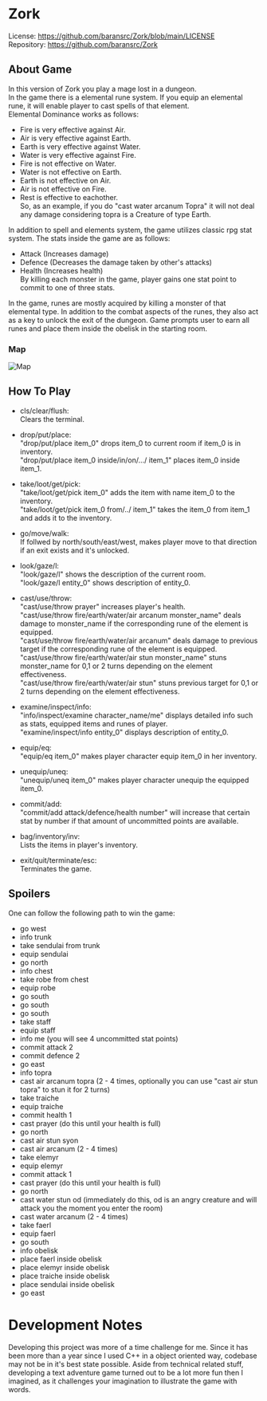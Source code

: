# Zork
License: https://github.com/baransrc/Zork/blob/main/LICENSE <br />
Repository: https://github.com/baransrc/Zork <br />

## About Game
In this version of Zork you play a mage lost in a dungeon.<br />
In the game there is a elemental rune system. If you equip an elemental rune, it will enable player to cast spells of that element.<br />
Elemental Dominance works as follows:<br />
-  Fire is very effective against Air.<br/>
-  Air is very effective against Earth.<br/>
-  Earth is very effective against Water.<br/>
-  Water is very effective against Fire.<br/>
-  Fire is not effective on Water.<br />
-  Water is not effective on Earth.<br />
-  Earth is not effective on Air.<br />
-  Air is not effective on Fire.<br />
-  Rest is effective to eachother.<br />
So, as an example, if you do "cast water arcanum Topra" it will not deal any damage considering topra is a Creature of type Earth.<br />

In addition to spell and elements system, the game utilizes classic rpg stat system. The stats inside the game are as follows: <br />
- Attack (Increases damage)<br />
- Defence (Decreases the damage taken by other's attacks)<br />
- Health (Increases health)<br />
By killing each monster in the game, player gains one stat point to commit to one of three stats.<br />

In the game, runes are mostly acquired by killing a monster of that elemental type. In addition to the combat aspects of the runes, they also act as a key to unlock the exit of the dungeon. Game prompts user to earn all runes and place them inside the obelisk in the starting room.<br />
### Map
![Map](https://user-images.githubusercontent.com/42971567/115863520-3cce1b00-a43e-11eb-8979-3cf024245d73.png)


## How To Play
- cls/clear/flush:<br />
Clears the terminal.<br />

- drop/put/place:<br />
"drop/put/place item_0" drops item_0 to current room if item_0 is in inventory.<br />
"drop/put/place item_0 inside/in/on/.../ item_1" places item_0 inside item_1.<br />

- take/loot/get/pick:<br />
"take/loot/get/pick item_0" adds the item with name item_0 to the inventory.<br />
"take/loot/get/pick item_0 from/../ item_1" takes the item_0 from item_1 and adds it to the inventory.<br />

- go/move/walk:<br />
If follwed by north/south/east/west, makes player move to that direction if an exit exists and it's unlocked.<br />

- look/gaze/l:<br />
"look/gaze/l" shows the description of the current room.<br />
"look/gaze/l entity_0" shows description of entity_0.<br />

- cast/use/throw:<br />
"cast/use/throw prayer" increases player's health.<br />
"cast/use/throw fire/earth/water/air arcanum monster_name" deals damage to monster_name if the corresponding rune of the element is equipped. <br />
"cast/use/throw fire/earth/water/air arcanum" deals damage to previous target if the corresponding rune of the element is equipped. <br />
"cast/use/throw fire/earth/water/air stun monster_name" stuns monster_name for 0,1 or 2 turns depending on the element effectiveness. <br />
"cast/use/throw fire/earth/water/air stun" stuns previous target for 0,1 or 2 turns depending on the element effectiveness. <br />

- examine/inspect/info:<br />
"info/inspect/examine character_name/me" displays detailed info such as stats, equipped items and runes of player.<br />
"examine/inspect/info entity_0" displays description of entity_0.<br />

- equip/eq:<br />
"equip/eq item_0" makes player character equip item_0 in her inventory.<br />

- unequip/uneq:<br />
"unequip/uneq item_0" makes player character unequip the equipped item_0.<br />

- commit/add:<br />
"commit/add attack/defence/health number" will increase that certain stat by number if that amount of uncommitted points are available.<br />

- bag/inventory/inv:<br />
Lists the items in player's inventory.<br />

- exit/quit/terminate/esc:<br />
Terminates the game.<br />

## Spoilers
One can follow the following path to win the game:<br />
- go west
- info trunk
- take sendulai from trunk
- equip sendulai
- go north
- info chest
- take robe from chest
- equip robe
- go south
- go south
- go south
- take staff
- equip staff
- info me (you will see 4 uncommitted stat points)
- commit attack 2
- commit defence 2
- go east
- info topra
- cast air arcanum topra (2 - 4 times, optionally you can use "cast air stun topra" to stun it for 2 turns)
- take traiche
- equip traiche
- commit health 1
- cast prayer (do this until your health is full)
- go north
- cast air stun syon
- cast air arcanum (2 - 4 times)
- take elemyr
- equip elemyr
- commit attack 1
- cast prayer (do this until your health is full)
- go north
- cast water stun od (immediately do this, od is an angry creature and will attack you the moment you enter the room)
- cast water arcanum (2 - 4 times)
- take faerl
- equip faerl
- go south
- info obelisk
- place faerl inside obelisk
- place elemyr inside obelisk
- place traiche inside obelisk
- place sendulai inside obelisk
- go east

# Development Notes
Developing this project was more of a time challenge for me. Since it has been more than a year since I used C++ in a object oriented way, codebase may not be in it's best state possible. Aside from technical related stuff, developing a text adventure game turned out to be a lot more fun then I imagined, as it challenges your imagination to illustrate the game with words.
